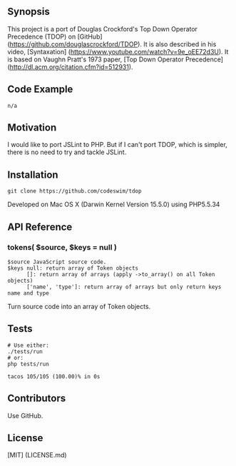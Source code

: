 ## Synopsis

This project is a port of Douglas Crockford's Top Down Operator Precedence (TDOP) on [GitHub] (https://github.com/douglascrockford/TDOP).  It is also described in his video, [Syntaxation] (https://www.youtube.com/watch?v=9e_oEE72d3U).  It is based on Vaughn Pratt's 1973 paper, [Top Down Operator Precedence] (http://dl.acm.org/citation.cfm?id=512931).

## Code Example

	n/a

## Motivation

I would like to port JSLint to PHP.  But if I can't port TDOP, which is simpler, there is no need to try and tackle JSLint.

## Installation

    git clone https://github.com/codeswim/tdop

Developed on Mac OS X (Darwin Kernel Version 15.5.0) using PHP5.5.34 

## API Reference

### tokens( $source, $keys = null )
	$source JavaScript source code.
	$keys null: return array of Token objects
          []: return array of arrays (apply ->to_array() on all Token objects)
          ['name', 'type']: return array of arrays but only return keys name and type
Turn source code into an array of Token objects.

## Tests

	# Use either:
    ./tests/run
	# or:
	php tests/run
	
	tacos 105/105 (100.00)% in 0s 

## Contributors

Use GitHub.

## License

[MIT] (LICENSE.md)
